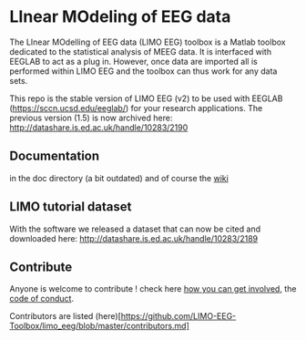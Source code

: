 # LInear MOdeling of EEG data

The LInear MOdelling of EEG data (LIMO EEG) toolbox is a Matlab toolbox dedicated to the statistical analysis of MEEG data. It is interfaced with EEGLAB to act as a plug in. However, once data are imported all is performed within LIMO EEG and the toolbox can thus work for any data sets.

This repo is the stable version of LIMO EEG (v2) to be used with EEGLAB (https://sccn.ucsd.edu/eeglab/) for your research applications. The previous version (1.5) is now archived here: http://datashare.is.ed.ac.uk/handle/10283/2190

## Documentation
in the doc directory (a bit outdated)
and of course the [wiki](https://github.com/LIMO-EEG-Toolbox/limo_eeg/wiki)

## LIMO tutorial dataset

With the software we released a dataset that can now be cited and downloaded here: http://datashare.is.ed.ac.uk/handle/10283/2189

## Contribute

Anyone is welcome to contribute ! check here [how you can get involved](https://github.com/LIMO-EEG-Toolbox/limo_eeg/blob/master/contributing.md), the [code of conduct](https://github.com/LIMO-EEG-Toolbox/limo_eeg/blob/master/code_of_conduct.md).

Contributors are listed (here)[https://github.com/LIMO-EEG-Toolbox/limo_eeg/blob/master/contributors.md]
